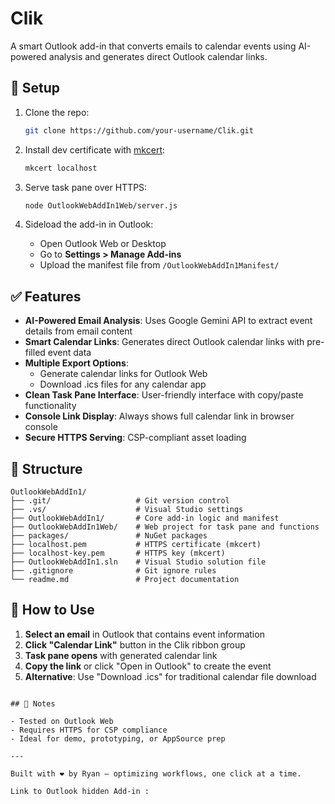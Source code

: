 # Clik

A smart Outlook add-in that converts emails to calendar events using AI-powered analysis and generates direct Outlook calendar links.

## 🔧 Setup

1. Clone the repo:
   ```bash
   git clone https://github.com/your-username/Clik.git
   ```

2. Install dev certificate with [mkcert](https://github.com/FiloSottile/mkcert):
   ```bash
   mkcert localhost
   ```

3. Serve task pane over HTTPS:
   ```bash
   node OutlookWebAddIn1Web/server.js
   ```

4. Sideload the add-in in Outlook:
   - Open Outlook Web or Desktop
   - Go to **Settings > Manage Add-ins**
   - Upload the manifest file from `/OutlookWebAddIn1Manifest/`

## ✅ Features

- **AI-Powered Email Analysis**: Uses Google Gemini API to extract event details from email content
- **Smart Calendar Links**: Generates direct Outlook calendar links with pre-filled event data
- **Multiple Export Options**: 
  - Generate calendar links for Outlook Web
  - Download .ics files for any calendar app
- **Clean Task Pane Interface**: User-friendly interface with copy/paste functionality
- **Console Link Display**: Always shows full calendar link in browser console
- **Secure HTTPS Serving**: CSP-compliant asset loading

## 📁 Structure

```
OutlookWebAddIn1/
├── .git/                   # Git version control
├── .vs/                    # Visual Studio settings
├── OutlookWebAddIn1/       # Core add-in logic and manifest
├── OutlookWebAddIn1Web/    # Web project for task pane and functions
├── packages/               # NuGet packages
├── localhost.pem           # HTTPS certificate (mkcert)
├── localhost-key.pem       # HTTPS key (mkcert)
├── OutlookWebAddIn1.sln    # Visual Studio solution file
├── .gitignore              # Git ignore rules
└── readme.md               # Project documentation
```

## 🚀 How to Use

1. **Select an email** in Outlook that contains event information
2. **Click "Calendar Link"** button in the Clik ribbon group
3. **Task pane opens** with generated calendar link
4. **Copy the link** or click "Open in Outlook" to create the event
5. **Alternative**: Use "Download .ics" for traditional calendar file download

```

## 📌 Notes

- Tested on Outlook Web
- Requires HTTPS for CSP compliance
- Ideal for demo, prototyping, or AppSource prep

---

Built with ❤️ by Ryan — optimizing workflows, one click at a time.

Link to Outlook hidden Add-in : 